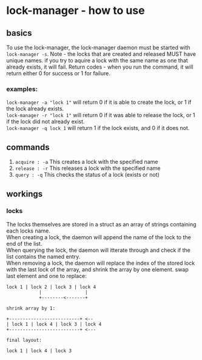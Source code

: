 
# lock-manager - how to use

## basics

To use the lock-manager, the lock-manager daemon must be started with `lock-manager -s`.
Note - the locks that are created and released MUST have unique names. if you try to aquire a lock with the same name as one that already exists, it will fail.
Return codes - when you run the command, it will return either 0 for success or 1 for failure.

### examples:  

`lock-manager -a "lock 1"` will return 0 if it is able to create the lock, or 1 if the lock already exists.  
`lock-manager -r "lock 1"` will return 0 if it was able to release the lock, or 1 if the lock did not already exist.  
`lock-manager -q lock 1` will return 1 if the lock exists, and 0 if it does not.

## commands

1. `acquire : -a` This creates a lock with the specified name
2. `release : -r` This releases a lock with the specified name
3. `query : -q` This checks the status of a lock (exists or not)

## workings

### locks

The locks themselves are stored in a struct as an array of strings containing each locks name.  
When creating a lock, the daemon will append the name of the lock to the end of the list.  
When querying the lock, the daemon will itterate through and check if the list contains the named entry.  
When removing a lock, the daemon will replace the index of the stored lock with the last lock of the array, and shrink the array by one element.
	swap last element and one to replace:

	lock 1 | lock 2 | lock 3 | lock 4
	            |                |
	            +--------<-------+
	
	shrink array by 1:

	+--------------------------+ <--
	| lock 1 | lock 4 | lock 3 | lock 4
	+--------------------------+ <---
	
	final layout:

	lock 1 | lock 4 | lock 3
